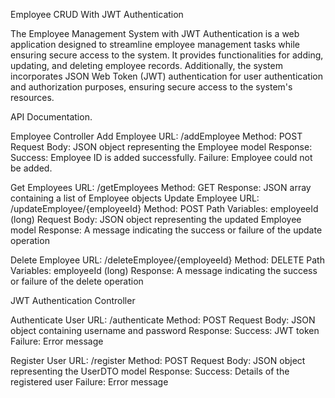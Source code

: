 Employee CRUD With JWT Authentication

The Employee Management System with JWT Authentication is a web application designed to streamline employee management tasks while ensuring secure access to the system. It provides functionalities for adding, updating, and deleting employee records. Additionally, the system incorporates JSON Web Token (JWT) authentication for user authentication and authorization purposes, ensuring secure access to the system's resources.

API Documentation.

Employee Controller
Add Employee
URL: /addEmployee
Method: POST
Request Body: JSON object representing the Employee model
Response:
Success: Employee ID is added successfully.
Failure: Employee could not be added.

Get Employees
URL: /getEmployees
Method: GET
Response: JSON array containing a list of Employee objects
Update Employee
URL: /updateEmployee/{employeeId}
Method: POST
Path Variables: employeeId (long)
Request Body: JSON object representing the updated Employee model
Response: A message indicating the success or failure of the update operation

Delete Employee
URL: /deleteEmployee/{employeeId}
Method: DELETE
Path Variables: employeeId (long)
Response: A message indicating the success or failure of the delete operation

JWT Authentication Controller

Authenticate User
URL: /authenticate
Method: POST
Request Body: JSON object containing username and password
Response:
Success: JWT token
Failure: Error message

Register User
URL: /register
Method: POST
Request Body: JSON object representing the UserDTO model
Response:
Success: Details of the registered user
Failure: Error message
